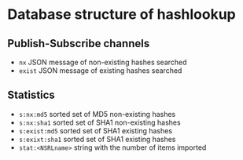 # Database structure of hashlookup

## Publish-Subscribe channels

- `nx` JSON message of non-existing hashes searched
- `exist` JSON message of existing hashes searched

## Statistics

- `s:nx:md5` sorted set of MD5 non-existing hashes
- `s:nx:sha1` sorted set of SHA1 non-existing hashes
- `s:exist:md5` sorted set of SHA1 existing hashes
- `s:exixt:sha1` sorted set of SHA1 existing hashes
- `stat:<NSRLname>` string with the number of items imported
